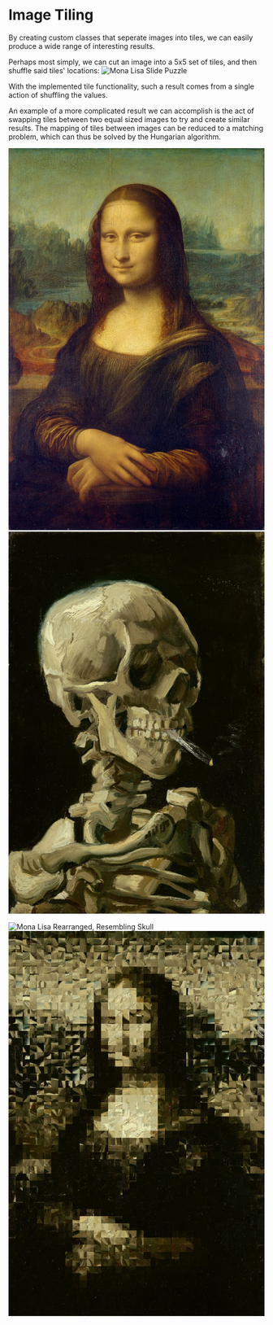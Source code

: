 # Image Tiling

By creating custom classes that seperate images into tiles, we can easily 
produce a wide range of interesting results. 

Perhaps most simply, we can cut an image into a 5x5 set of tiles, and then 
shuffle said tiles' locations:
![Mona Lisa Slide Puzzle](./generated_images/MonaLisa_Shuffled.png)

With the implemented tile functionality, such a result comes from a single 
action of shuffling the values.

An example of a more complicated result we can accomplish is the act of 
swapping tiles between two equal sized images to try and create similar results. 
The mapping of tiles between images can be reduced to a matching problem, which 
can thus be solved by the Hungarian algorithm. 

![Mona Lisa](./sample_images/monaLisa.jpg)
![Skull with Cigarette](./sample_images/skullGogh.jpg)

![Mona Lisa Rearranged, Resembling Skull](./generated_images/skullGogh_from_monaLisa.png)
![Skull Rearranged, Resembling Mona Lisa](./generated_images/monaLisa_from_skullGogh.png)